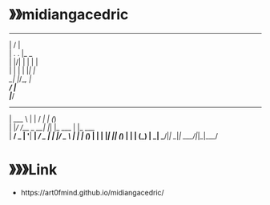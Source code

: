# 》》midiangacedric
___  ___                               
|  \/  |                               
| .  . |_   _                          
| |\/| | | | |                         
| |  | | |_| |                         
\_|  |_/\__, |                         
         __/ |                         
        |___/                          
______          _    __      _ _       
| ___ \        | |  / _|    | (_)      
| |_/ /__  _ __| |_| |_ ___ | |_  ___  
|  __/ _ \| '__| __|  _/ _ \| | |/ _ \ 
| | | (_) | |  | |_| || (_) | | | (_) |
\_|  \___/|_|   \__|_| \___/|_|_|\___/ 
                                       
                                       
# 》》》Link

<ul> 
<li>https://art0fmind.github.io/midiangacedric/</li>
</ul>
